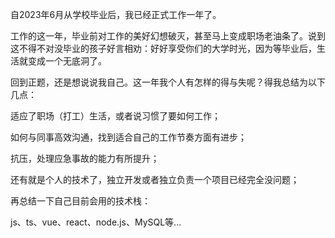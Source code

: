 自2023年6月从学校毕业后，我已经正式工作一年了。

工作的这一年，毕业前对工作的美好幻想破灭，甚至马上变成职场老油条了。说到这不得不对没毕业的孩子好言相劝：好好享受你们的大学时光，因为等毕业后，生活就变成一个无底洞了。

回到正题，还是想说说我自己。这一年我个人有怎样的得与失呢？得我总结为以下几点：

适应了职场（打工）生活，或者说习惯了要如何工作；

如何与同事高效沟通，找到适合自己的工作节奏方面有进步；

抗压，处理应急事故的能力有所提升；

还有就是个人的技术了，独立开发或者独立负责一个项目已经完全没问题；

再总结一下自己目前会用的技术栈：

js、ts、vue、react、node.js、MySQL等...

